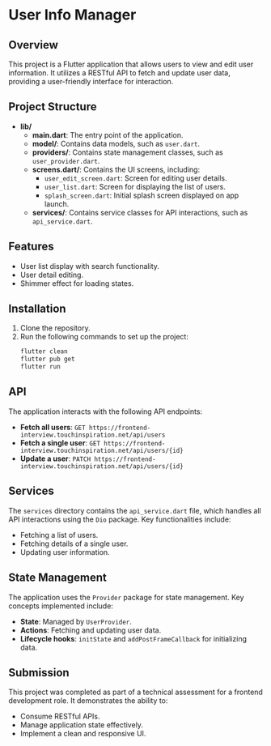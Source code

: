 # User Info Manager

## Overview
This project is a Flutter application that allows users to view and edit user information. It utilizes a RESTful API to fetch and update user data, providing a user-friendly interface for interaction.

## Project Structure
- **lib/**
  - **main.dart**: The entry point of the application.
  - **model/**: Contains data models, such as `user.dart`.
  - **providers/**: Contains state management classes, such as `user_provider.dart`.
  - **screens.dart/**: Contains the UI screens, including:
    - `user_edit_screen.dart`: Screen for editing user details.
    - `user_list.dart`: Screen for displaying the list of users.
    - `splash_screen.dart`: Initial splash screen displayed on app launch.
  - **services/**: Contains service classes for API interactions, such as `api_service.dart`.

## Features
- User list display with search functionality.
- User detail editing.
- Shimmer effect for loading states.

## Installation
1. Clone the repository.
2. Run the following commands to set up the project:
   ```bash
   flutter clean
   flutter pub get
   flutter run
   ```

## API
The application interacts with the following API endpoints:
- **Fetch all users**: `GET https://frontend-interview.touchinspiration.net/api/users`
- **Fetch a single user**: `GET https://frontend-interview.touchinspiration.net/api/users/{id}`
- **Update a user**: `PATCH https://frontend-interview.touchinspiration.net/api/users/{id}`

## Services
The `services` directory contains the `api_service.dart` file, which handles all API interactions using the `Dio` package. Key functionalities include:
- Fetching a list of users.
- Fetching details of a single user.
- Updating user information.

## State Management
The application uses the `Provider` package for state management. Key concepts implemented include:
- **State**: Managed by `UserProvider`.
- **Actions**: Fetching and updating user data.
- **Lifecycle hooks**: `initState` and `addPostFrameCallback` for initializing data.

## Submission
This project was completed as part of a technical assessment for a frontend development role. It demonstrates the ability to:
- Consume RESTful APIs.
- Manage application state effectively.
- Implement a clean and responsive UI.

